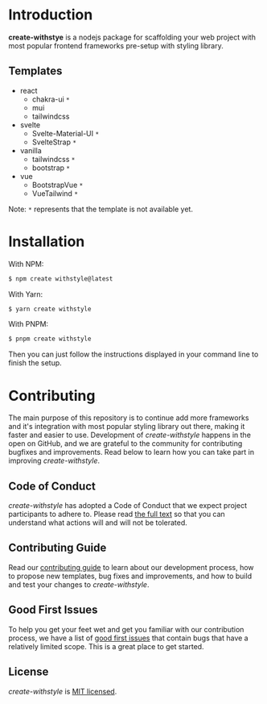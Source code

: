 # Introduction

**create-withstye** is a nodejs package for scaffolding your web project with most popular frontend frameworks pre-setup with styling library.

## Templates

- react
  - chakra-ui `*`
  - mui
  - tailwindcss
- svelte
  - Svelte-Material-UI `*`
  - SvelteStrap `*`
- vanilla
  - tailwindcss `*`
  - bootstrap `*`
- vue
  - BootstrapVue `*`
  - VueTailwind `*`

Note: `*` represents that the template is not available yet.

# Installation

With NPM:

```bash
$ npm create withstyle@latest
```

With Yarn:

```bash
$ yarn create withstyle
```

With PNPM:

```bash
$ pnpm create withstyle
```

Then you can just follow the instructions displayed in your command line to finish the setup.

# Contributing

The main purpose of this repository is to continue add more frameworks and it's integration with most popular styling library out there, making it faster and easier to use. Development of _create-withstyle_ happens in the open on GitHub, and we are grateful to the community for contributing bugfixes and improvements. Read below to learn how you can take part in improving _create-withstyle_.

## Code of Conduct

_create-withstyle_ has adopted a Code of Conduct that we expect project participants to adhere to. Please read [the full text](https://github.com/surajpheudin/create-withstyle/CODE_OF_CONDUCT.md) so that you can understand what actions will and will not be tolerated.

## Contributing Guide

Read our [contributing guide](https://github.com/surajpheudin/create-withstyle/contributing.md) to learn about our development process, how to propose new templates, bug fixes and improvements, and how to build and test your changes to _create-withstyle_.

## Good First Issues

To help you get your feet wet and get you familiar with our contribution process, we have a list of [good first issues](https://github.com/surajpheudin/create-withstyle/labels/good%20first%20issue) that contain bugs that have a relatively limited scope. This is a great place to get started.

## License

_create-withstyle_ is [MIT licensed](https://github.com/surajpheudin/create-withstyle/blob/main/LICENSE).
